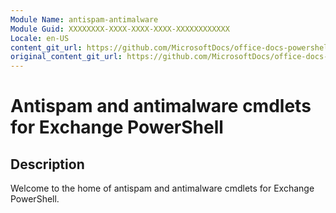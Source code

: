 ```yaml
---
Module Name: antispam-antimalware
Module Guid: XXXXXXXX-XXXX-XXXX-XXXX-XXXXXXXXXXXX
Locale: en-US
content_git_url: https://github.com/MicrosoftDocs/office-docs-powershell/blob/live/exchange/exchange-ps/exchange/antispam-antimalware/antispam-antimalware.md
original_content_git_url: https://github.com/MicrosoftDocs/office-docs-powershell/blob/live/exchange/exchange-ps/exchange/antispam-antimalware/antispam-antimalware.md
---
```


# Antispam and antimalware cmdlets for Exchange PowerShell
## Description
Welcome to the home of antispam and antimalware cmdlets for Exchange PowerShell.
